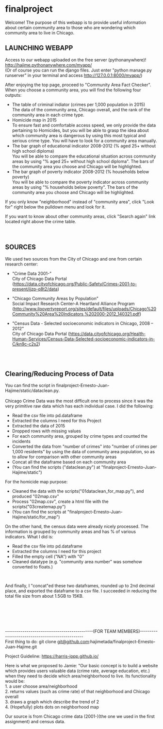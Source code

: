 # finalproject

Welcome! The purpose of this webapp is to provide useful information about certain community area to those who are wondering which community area to live in Chicago.<br />

## LAUNCHING WEBAPP
Access to our webapp uploaded on the free server (pythonanywhere)! 
http://hajime.pythonanywhere.com/myapp/ <br />
(Or of course you can run the django files. Just enter "python manage.py runserver" in your terminal and access http://127.0.0.1:8000/myapp/)

After enjoying the top page, proceed to "Community Area Fact Checker". When you choose a community area, you will find the following four outputs:<br />
  + The table of criminal indiator (crimes per 1,000 population in 2015) <br />
    The data of the community area, Chicago overall, and the rank of the community area in each crime type.<br />
  + Homicide map in 2015<br />
    To ensure fast and comfortable access speed, we only provide the data pertaining to Homicides, but you will be able to grasp the idea about which community area is dangerous by using this most typical and serious crime type. You will have to look for a community area manually.
  + The bar graph of educational indicator 2008-2012 (% aged 25+ without high school diploma)<br />
    You will be able to compare the educational situation across community areas by using "% aged 25+ without high school diploma". The bars of the community area you choose and Chicago will be highlighted.
  + The bar graph of poverty indicator 2008-2012 (% households below poverty)<br />
    You will be able to compare the poverty indicator across community areas by using "% households below poverty". The bars of the community area you choose and Chicago will be highlighted.<br />

If you only know "neighborhood" instead of "community area", click "Look for" right below the pulldown menu and look for it.<br />

If you want to know about other community areas, click "Search again" link located right above the crime table.<br />
<br />
<br />

## SOURCES
We used two sources from the City of Chicago and one from certain research center:<br />
  + "Crime Data 2001-"<br />
     City of Chicago Data Portal<br /> (https://data.cityofchicago.org/Public-Safety/Crimes-2001-to-present/ijzp-q8t2/data)<br />

  + "Chicago Community Areas by Population" <br />
     Social Impact Research Center-A Heartland Alliance Program (http://www.ilpovertyreport.org/sites/default/files/uploads/Chicago%20Community%20Area%20Indicators,%202000-2012_140321.pdf)<br />

  +  "Census Data - Selected socioeconomic indicators in Chicago, 2008 – 2012" <br />
     City of Chicago Data Portal (https://data.cityofchicago.org/Health-Human-Services/Census-Data-Selected-socioeconomic-indicators-in-C/kn9c-c2s2)<br />
<br />
<br />

## Clearing/Reducing Process of Data
You can find the script in finalproject-Ernesto-Juan-Hajime/static/dataclean.py.<br />
<br />
Chicago Crime Data was the most difficult one to process since it was the very
primitive raw data which has each individual case. I did the following:<br />
  + Read the csv file into pd.dataframe<br />
  + Extracted the columns I need for this Project<br />
  + Extracted the data of 2015<br />
  + Dropped rows with missing values <br />
  + For each community area, grouped by crime types and counted the incidents<br />
  + Converted the data from "number of crimes" into "number of crimes per 1,000 residents" by using the data of community area population, so as to allow for comparison with other community areas<br />
  + Concat all the dataframe based on each community area<br />
  + (You can find the scripts ("dataclean.py") at "finalproject-Ernesto-Juan-Hajime/static")

For the homicide map purpose: <br />
  + Cleaned the data with the scripts("01dataclean_for_map.py"), and produced "02map.csv"<br />
  + Process "02map.csv", create a html file with the scripts("03createmap.py")<br />
  + (You can find the scripts at "finalproject-Ernesto-Juan-Hajime/static/for_map") <br />

On the other hand, the census data were already nicely processed. The information is grouped by community areas and has % of various indicators. What I did is:<br />
  + Read the csv file into pd.dataframe<br />
  + Extracted the columns I need for this project <br />
  + Filled the empty cell ("NA") with "0"<br />
  + Cleaned datatype (e.g. "community area number" was somehow converted to floats.)<br />
<br />

And finally, I "concat"ed these two dataframes, rounded up to 2nd decimal place, and exported the dataframe to a csv file. I succeeded in reducing the total file size from about 1.5GB to 15KB.
<br />
<br />
<br />
<br />
<br />
<br />

---------------------------------------------(FOR TEAM MEMBERS)-------------------------------------------------<br />
First thing to do:
git clone git@github.com:hajimetada/finalproject-Ernesto-Juan-Hajime.git

Project Guideline:
https://harris-ippp.github.io/

Here is what we proposed to Jamie:
  "Our basic concept is to build a website which provides users valuable data (crime rate, average education, etc.) when they need to decide which area/neighborhood to live. Its functionality would be:<br />
    1. a user choose area/neighborhood<br />
    2. returns values (such as crime rate) of that neighborhood and Chicago overall<br />
    3. draws a graph which describe the trend of 2<br />
    4. (Hopefully) plots dots on neighborhood map<br />

  Our source is from Chicago crime data (2001-)(the one we used in the first assignment) and census data.
